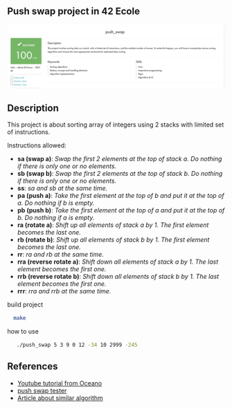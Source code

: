 ## Push swap project in 42 Ecole
![completed](/completed.png)

## Description
  This project is about sorting array of integers using 2 stacks with limited set of instructions.

Instructions allowed:

- **sa (swap a)**: *Swap the first 2 elements at the top of stack a. Do nothing if there is only one or no elements.*
- **sb (swap b)**: *Swap the first 2 elements at the top of stack b. Do nothing if there is only one or no elements.*
- **ss**: *sa and sb at the same time.*
- **pa (push a)**: *Take the first element at the top of b and put it at the top of a. Do nothing if b is empty.*
- **pb (push b)**: *Take the first element at the top of a and put it at the top of b. Do nothing if a is empty.*
- **ra (rotate a)**: *Shift up all elements of stack a by 1. The first element becomes the last one.*
- **rb (rotate b)**: *Shift up all elements of stack b by 1. The first element becomes the last one.*
- **rr**: *ra and rb at the same time.*
- **rra (reverse rotate a)**: *Shift down all elements of stack a by 1. The last element becomes the first one.*
- **rrb (reverse rotate b)**: *Shift down all elements of stack b by 1. The last element becomes the first one.*
- **rrr**: *rra and rrb at the same time.*

build project
```bash
  make
```

how to use
```bash
   ./push_swap 5 3 9 0 12 -34 10 2999 -245
```

## References
- [Youtube tutorial from Oceano](https://www.youtube.com/watch?v=OaG81sDEpVk&list=PLmFbSkDFpkxDWmn6mSVye7vLnVWuLL0WO&index=6)
- [push swap tester](https://github.com/izenynn/push_swap_tester)
- [Article about similar algorithm](https://medium.com/@ayogun/push-swap-c1f5d2d41e97)

